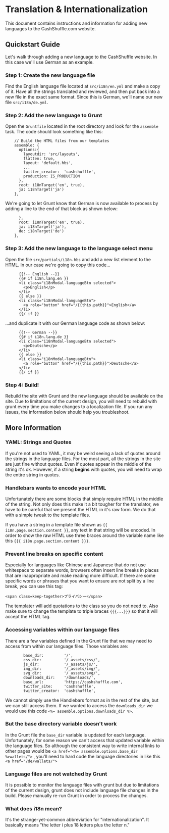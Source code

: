 # Translation & Internationalization

This document contains instructions and information for adding new languages to the CashShuffle.com website.

## Quickstart Guide
Let's walk through adding a new language to the CashShuffle website. In this case we'll use German as an example.

### Step 1: Create the new language file
Find the English language file located at `src/i18n/en.yml` and make a copy of it. Have all the strings translated and reviewed, and then put back into a new file in the exact same format. Since this is German, we'll name our new file `src/i18n/de.yml`.

### Step 2: Add the new language to Grunt
Open the `Gruntfile` located in the root directory and look for the `assemble` task. The code should look something like this:
```
    // Build the HTML files from our templates
    assemble: {
      options:{
        layoutdir: 'src/layouts',
        flatten: true,
        layout: 'default.hbs',
        ...
        twitter_creator:  'cashshuffle',
        production: IS_PRODUCTION
      },
      root: i18nTarget('en', true),
      ja: i18nTarget('ja')
    },
```
We're going to let Grunt know that German is now available to process by adding a line to the end of that block as shown below:
```
      },
      root: i18nTarget('en', true),
      ja: i18nTarget('ja'),
      de: i18nTarget('de')
    },
```

### Step 3: Add the new language to the language select menu
Open the file `src/partials/i18n.hbs` and add a new list element to the HTML. In our case we're going to copy this code...
```
      {{!-- English --}}
      {{# if i18n.lang.en }}
      <li class="i18nModal-languageBtn selected">
        <p>English</p>
      </li>
      {{ else }}
      <li class="i18nModal-languageBtn">
        <a role="button" href="/{{this.path}}">English</a>
      </li>
      {{/ if }}
```
...and duplicate it with our German language code as shown below:
```
      {{!-- German --}}
      {{# if i18n.lang.de }}
      <li class="i18nModal-languageBtn selected">
        <p>Deutsche</p>
      </li>
      {{ else }}
      <li class="i18nModal-languageBtn">
        <a role="button" href="/{{this.path}}">Deutsche</a>
      </li>
      {{/ if }}
```
### Step 4: Build!
Rebuild the site with Grunt and the new language should be available on the site.
Due to limitations of the current design, you will need to rebuild with grunt every time you make changes to a localization file.
If you run any issues, the information below should help you troubleshoot.

## More Information

### YAML: Strings and Quotes
If you're not used to YAML, it may be weird seeing a lack of quotes around the strings in the language files. For the most part, all the strings in the site are just fine without quotes. Even if quotes appear in the middle of the string it's ok. However, if a string **begins** with quotes, you will need to wrap the entire string in quotes. 

### Handlebars wants to encode your HTML
Unfortunately there are some blocks that simply require HTML in the middle of the string. Not only does this make it a bit tougher for the translator, we have to be careful that we present the HTML in it's raw form. We do that with a simple tweak to the template files.

If you have a string in a template file shown as `{{ i18n.page.section.content }}`, any text in that string will be encoded. In order to show the raw HTML use three braces around the variable name like this `{{{ i18n.page.section.content }}}`.

### Prevent line breaks on specific content
Especially for languages like Chinese and Japanese that do not use whitespace to separate words, browsers often insert line breaks in places that are inappropriate and make reading more difficult.
If there are some specific words or phrases that you want to ensure are not split by a line break, you can use this tag:

`<span class=keep-together>プライバシー</span>`

The templater will add quotations to the class so you do not need to. Also make sure to change the template to triple braces `{{{...}}}` so that it will accept the HTML tag.

### Accessing variables within our language files
There are a few variables defined in the Grunt file that we may need to access from within our language files. Those variables are:
```
        base_dir:         '/',
        css_dir:          '/_assets/css/',
        js_dir:           '/_assets/js/',
        img_dir:          '/_assets/img/',
        svg_dir:          '/_assets/svg/',
        downloads_dir:    '/downloads/',
        base_url:         'https://cashshuffle.com',
        twitter_site:     'cashshuffle',
        twitter_creator:  'cashshuffle',
```
We cannot simply use the Handlebars format as in the rest of the site, but we can still access them. If we wanted to access the `downloads_dir` we would use this code `<%= assemble.options.downloads_dir %>`.

### But the base directory variable doesn't work
In the Grunt file the `base_dir` variable is updated for each language. Unfortunately, for some reason we can't access that updated variable within the language files. So although the consistent way to write internal links to other pages would be `<a href="<%= assemble.options.base_dir %>wallets/">` , you'll need to hard code the language directories in like this `<a href="/de/wallets/">`

### Language files are not watched by Grunt
It is possible to monitor the language files with grunt but due to limitations of the current design, grunt does not include language file changes in the build.
Please manually re-run Grunt in order to process the changes.

### What does i18n mean?
It's the strange-yet-common abbreviation for "internationalization". It basically means "the letter i plus 18 letters plus the letter n."
